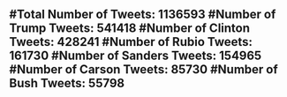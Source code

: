 #Total Number of Tweets: 1136593 
#Number of Trump Tweets: 541418
#Number of Clinton Tweets: 428241
#Number of Rubio Tweets: 161730
#Number of Sanders Tweets: 154965
#Number of Carson Tweets: 85730
#Number of Bush Tweets: 55798
---
